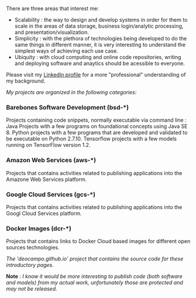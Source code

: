 
There are three areas that interest me: 
- Scalability : the way to design and develop systems in order for them to scale in the areas of data storage, business login/analytic processing, and presentation/visualization. 
- Simplicity : with the plethora of technologies being developed to do the same things in different manner, it is very interesting to understand the simplest ways of achieving each use case.
- Ubiquity : with cloud computing and online code repositories, writing and deploying software and anaytics should be acessible to everyone.

Please visit my [LinkedIn profile](https://www.linkedin.com/in/deocampo/) for a more "professional" understanding of my background.

_My projects are organized in the following categories:_

### Barebones Software Development (bsd-*)
Projects containing code snippets, normally executable via command line : Java Projects with a few programs on foundational concepts using Java SE 8. Python projects with a few programs that are developed and validated to be executable on Python 2.7.10. Tensorflow projects with a few models running on TensorFlow version 1.2.

### Amazon Web Services (aws-*)
Projects that contains activities related to publishing applications into the Amazone Web Services platform.

### Google Cloud Services (gcs-*)
Projects that contains activities related to publishing applications into the Googl Cloud Services platform.

### Docker Images (dcr-*)
Projects that contains links to Docker Cloud based images for different open sources technologies.

_The 'deocampo.github.io' project that contains the source code for these introductory pages._

**Note** : _I know it would be more interesting to publish code (both software and models) from my actual work, unfortunately those are protected and may not be released._
